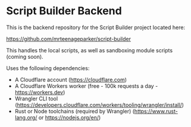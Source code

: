 # Script Builder Backend

This is the backend repository for the Script Builder project located here:

https://github.com/mrteenageparker/script-builder

This handles the local scripts, as well as sandboxing module scripts (coming soon).

Uses the following dependencies:
- A Cloudflare account (https://cloudflare.com)
- A Cloudflare Workers worker (free - 100k requests a day - https://workers.dev)
- Wrangler CLI tool (https://developers.cloudflare.com/workers/tooling/wrangler/install/)
- Rust or Node toolchains (required by Wrangler) (https://www.rust-lang.org/ or https://nodejs.org/en/)
